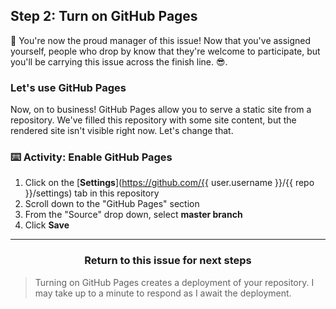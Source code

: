 ## Step 2: Turn on GitHub Pages

:tada: You're now the proud manager of this issue! Now that you've assigned yourself, people who drop by know that they're welcome to participate, but you'll be carrying this issue across the finish line. :sunglasses:.

### Let's use GitHub Pages

Now, on to business! GitHub Pages allow you to serve a static site from a repository. We've filled this repository with some site content, but the rendered site isn't visible right now. Let's change that.

### :keyboard: Activity: Enable GitHub Pages

1. Click on the [**Settings**](https://github.com/{{ user.username }}/{{ repo }}/settings) tab in this repository
1. Scroll down to the "GitHub Pages" section
1. From the "Source" drop down, select **master branch**
1. Click **Save**

<hr>
<h3 align="center">Return to this issue for next steps</h3>

> Turning on GitHub Pages creates a deployment of your repository. I may take up to a minute to respond as I await the deployment.
